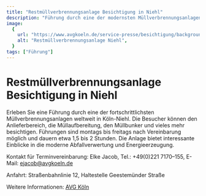 ```yaml
---
title: "Restmüllverbrennungsanlage Besichtigung in Niehl"
description: "Führung durch eine der modernsten Müllverbrennungsanlagen der Welt"
image:
  {
    url: "https://www.avgkoeln.de/service-presse/besichtigung/backgrounds/AVG_Fuehrungen.jpg",
    alt: "Restmüllverbrennungsanlage Niehl",
  }
tags: ["Führung"]
---
```


# Restmüllverbrennungsanlage Besichtigung in Niehl

Erleben Sie eine Führung durch eine der fortschrittlichsten Müllverbrennungsanlagen weltweit in Köln-Niehl. Die Besucher können den Anlieferbereich, die Müllaufbereitung, den Müllbunker und vieles mehr besichtigen. Führungen sind montags bis freitags nach Vereinbarung möglich und dauern etwa 1,5 bis 2 Stunden. Die Anlage bietet interessante Einblicke in die moderne Abfallverwertung und Energieerzeugung.

Kontakt für Terminvereinbarung:
Elke Jacob, Tel.: +49(0)221 7170–155, E-Mail: ejacob@avgkoeln.de

Anfahrt: Straßenbahnlinie 12, Haltestelle Geestemünder Straße

Weitere Informationen: [AVG Köln](https://www.avgkoeln.de/service-presse/besichtigung)
